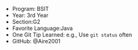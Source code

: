 - Program:  BSIT
- Year: 3rd Year
- Section:G2
- Favorite Language:Java
- One Git Tip Learned: e.g., Use `git status` often
- GitHub: @Aire2001